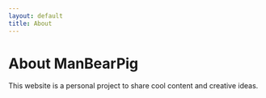 ```yaml
---
layout: default
title: About
---
```


# About ManBearPig

This website is a personal project to share cool content and creative ideas.
